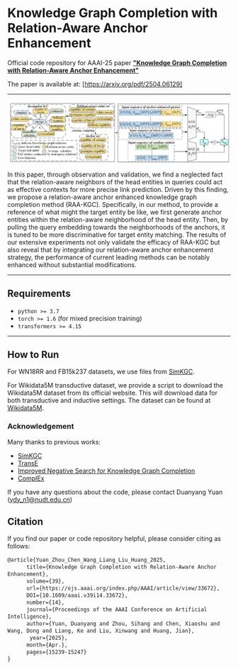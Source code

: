 # Knowledge Graph Completion with Relation-Aware Anchor Enhancement

Official code repository for AAAI-25 paper
**["Knowledge Graph Completion with Relation-Aware Anchor Enhancement"](https://arxiv.org/pdf/2504.06129)**

The paper is available at: [https://arxiv.org/pdf/2504.06129]

---
![RAA-KGC Architecture](raa-kgc.png)

In this paper, through observation and validation, we find a neglected fact that the relation-aware neighbors of the head entities in queries could act as effective contexts for more precise link prediction. Driven by this finding, we propose a relation-aware anchor enhanced knowledge graph completion method (RAA-KGC). Specifically, in our method, to provide a reference of what might the target entity be like, we first generate anchor entities within the relation-aware neighborhood of the head entity. Then, by pulling the query embedding towards the neighborhoods of the anchors, it is tuned to be more discriminative for target entity matching. The results of our extensive experiments not only validate the efficacy of RAA-KGC but also reveal that by integrating our relation-aware anchor enhancement strategy, the performance of current leading methods can be notably enhanced without substantial modifications.

---

## Requirements

- `python >= 3.7`
- `torch >= 1.6` (for mixed precision training)
- `transformers >= 4.15`

---

## How to Run

For WN18RR and FB15k237 datasets, we use files from [SimKGC](https://github.com/intfloat/SimKGC "GitHub - SimKGC").

For Wikidata5M transductive dataset, we provide a script to download the Wikidata5M dataset from its official website. This will download data for both transductive and inductive settings. The dataset can be found at [Wikidata5M](https://deepgraphlearning.github.io/project/wikidata5m "Wikidata5M Project").


### Acknowledgement
Many thanks to previous works:
- [SimKGC](https://github.com/intfloat/SimKGC)
- [TransE](https://github.com/Anery/transE)
- [Improved Negative Search for Knowledge Graph Completion](https://github.com/Fantabulous-J/Improved-Negative-Search-for-KGC)
- [CompIEx](https://arxiv.org/abs/1606.06357)

If you have any questions about the code, please contact Duanyang Yuan (ydy_n1@nudt.edu.cn)

## Citation

If you find our paper or code repository helpful, please consider citing as follows:

```
@article{Yuan_Zhou_Chen_Wang_Liang_Liu_Huang_2025,
      title={Knowledge Graph Completion with Relation-Aware Anchor Enhancement},
      volume={39},
      url={https://ojs.aaai.org/index.php/AAAI/article/view/33672},
      DOI={10.1609/aaai.v39i14.33672}, 
      number={14},
      journal={Proceedings of the AAAI Conference on Artificial Intelligence},
      author={Yuan, Duanyang and Zhou, Sihang and Chen, Xiaoshu and Wang, Dong and Liang, Ke and Liu, Xinwang and Huang, Jian},
       year={2025},
      month={Apr.},
      pages={15239-15247}
}
```



